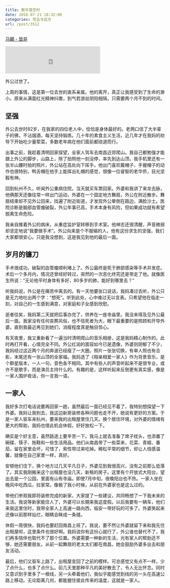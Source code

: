 ```yaml
---
title: 繁华落空时
date: 2016-07-21 18:32:00
categories: 苟且与远方
url: /post/3512
---
```


<p><a href="http://music.163.com/#/song?id=417859220" target="_blank">马頔 - 皆非</a></p>

<iframe frameborder="no" border="0" marginwidth="0" marginheight="0" width=300 height=86 src="http://music.163.com/outchain/player?type=2&id=417859220&auto=0&height=66"></iframe>

外公过世了。

上周的事情，这是第一位去世的直系亲属。他的离开，真正让我感受到了生命的渺小。原来从满面红光精神抖擞，到气若游丝阴阳相隔，只需要两个月不到的时间。

## 坚强

外公去世时82岁，在我家的四位老人中，恰恰是身体最好的。老两口信了大半辈子的佛，不沾烟酒，每天坚持锻炼。几十年的素食主义生活，近几年才在我妈的劝导下开始吃少量荤菜，多数老年病在他们面前都绕道而行。

出事之前，我趁着清明回家探望，全家人驾车去南昌近郊爬山。我自己都勉强才能跟上外公的脚步，山路上，除了拍照他一刻没停，率先到达山顶。我手机里还有一张半山腰时拍的照片，外公站在高处向下挥手。他出门喜欢戴帽子，手握帽子的动作也很特别，鸭舌帽在他手上能挥出礼帽的感觉，很像一位睿智的老华侨，目光坚毅有神。

回到杭州不久，听闻外公重病住院，当天就买车票回家。外婆和我讲了来龙去脉，他俩那天还像往常一样出门运动，外婆在一个固定地方舞扇，外公在附近散步。舞扇结束却不见外公回来，找遍了附近街道，才发现外公晕倒在路边，满脸沙土。医院诊断是脑部血管瘤破裂，外公年事已高，手术本身有风险，但如果成功就有希望脱离生命危险。

我亲自推着外公的病床，从重症监护室转移到手术室。他神志还很清醒，声音微弱却坚定地说“我要做手术”。外公向来是个不服输的人，他有这份求生的坚强，我们大家都很安心。只是我没想到，这是我见到他的最后一面。

## 岁月的镰刀

手术很成功，破裂的血管瘤顺利堵上了。外公最终是死于肺部感染等手术并发症。术后一个多月内，情况还曾经好转过，突然的一次恶化终究还是带走了他。就像医生所说：“无论他平时身体有多好，80多岁的肺，能好到哪里去？”

听我妈说，外公是在痛苦中离去的。有一天他要张口说话，我妈凑过去听，外公只是无力地吐出两个字：“想死”。听到此处，心中难过无以言表。只希望他在临走一刻，对自己的一生感到满意，对家庭和子女感到欣慰。

逝者往矣，我妈第二天就把后事办完了，供养在一座寺庙里。我没来得及见外公最后一面。我家没有任何丧葬风俗，也不信死者为大，眼下最重要的是照顾和开导外婆。直到我最近再见到她们，消瘦程度真是触目惊心。

有天夜里，我又重新看了一遍当时清明爬山的音乐相册，这是我妈精心制作的。此时再打开看，心情完全不同。外公红润的面容如今已是遗像，外婆则阴郁了不少，我妈经过这近两个月的奔波已经瘦了一大圈。照片一张张切换，有单人照也有合影，末尾还有一张山顶的全家福。我妈选了《相亲相爱一家人》作为背景音乐，是个群星版本，一人一句，音色各不相同。其中有些人的声音听起来不是很专业，或许不是歌手，而是演员主持什么的。有趣的是，这样听起来反倒更有真实感，像是一家人围炉夜话，你一言我一语。

## 一家人

我好多次打电话说要再回家一趟，虽然最后一面已经见不着了，我特别想探望一下外婆。我妈让我别去，我这边新房装修各种问题也走不开，她说有更好的方案。于是一家人驱车来杭州，要来我的出租屋里住几天。换个居住环境，对外婆的情绪有更大的帮助，我妈也借此机会休假，好好放松一下。

确实是个好主意，虽然路途上要辛苦一下。我马上就去准备了席子枕头，也添置了碗碟、筷子、拖鞋和一些生活用品。他们从南昌带了一些菜来，花菜、青椒、番茄，留在家里会坏，可惜了，索性带过来吃掉。稀松平常的细节，却让人倍感温馨，就像在自己家里一样，真好。

安顿他们住下，换个地方过几天平凡日子，外婆见到我很高兴，没有之前那么低落了。其实我刚搬来这个出租屋也没几天，新租的房子。这里有个开放式大阳台，望出去是一个公园，里面有山有寺庙。即使7月中旬，夜晚阳台也不热。一家人坐在晚风中吃西瓜，拉家常。像极了我小时候，从前在外婆家也是这么过的。

带他们参观我即将装修完成的新家，大家提了一些建议，共同畅想了一下我未来的生活。我说等新家能住人了，外婆可以长期来我这度假。以后我要有一辆车，他们来我这里住时，我带全家人上高速一路向西，临安一带好玩的可多了。外婆笑起来还像以前那样灿烂，眼睛会眯成一条缝。

休假一周很快，我妈也要赶回南昌上班了。我说，要不然让外婆就留下来和我先住出租屋呗，这里条件也很好啊。我妈说你有这份心就行了，外公谁也替代不了，我们再多陪伴也取代不了那个位置。外婆需要一种新的生活，光有家人的帮助还不够，她还需要朋友。从前一起舞扇的老太太们都在南昌，她会鼓励外婆多出去和朋友活动。

最后，他们又驱车上路了，出租屋变回了之前的模样。可总感觉又有点不一样，少了点什么，也多了点什么。前几天里那种平凡的美好散去了，令人无比怀念。同时又意识到手里多了一根线，另一头牵着他们，我似乎能感觉到线的另一头在高速公路上移动。无论距离几何，都能握住彼此传来的温度，这就是一家人。